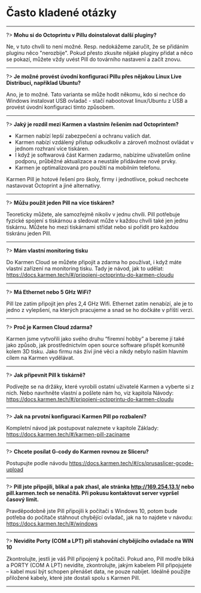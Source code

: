 # Často kladené otázky

---

?> **Mohu si do Octoprintu v Pillu doinstalovat další pluginy?**

Ne, v tuto chvíli to není možné. Resp. nedokážeme zaručit, že se přidáním pluginu něco "nerozbije". Pokud přesto zkusíte nějaké pluginy přidat a něco se pokazí, můžete vždy uvést Pill do továrního nastavení a začít znovu.

---

?> **Je možné provést úvodní konfiguraci Pillu přes nějakou Linux Live Distribuci, například Ubuntu?**

Ano, je to možné. Tato varianta se může hodit někomu, kdo si nechce do Windows instalovat USB ovladač - stačí nabootovat linux/Ubuntu z USB a provést úvodní konfiguraci tímto způsobem.

---

?> **Jaký je rozdíl mezi Karmen a vlastním řešením nad Octoprintem?**

- Karmen nabízí lepší zabezpečení a ochranu vašich dat.
- Karmen nabízí vzdálený přístup odkudkoliv a zároveň možnost ovládat v jednom rozhraní více tiskáren.
- I když je softwarová část Karmen zadarmo, nabízíme uživatelům online podporu, průběžné aktualizace a neustále přidáváme nové prvky.
- Karmen je optimalizovaná pro použití na mobilním telefonu.

Karmen Pill je hotové řešení pro školy, firmy i jednotlivce, pokud nechcete nastavovat Octoprint a jiné alternativy.

---

?> **Můžu použít jeden Pill na více tiskáren?**

Teoreticky můžete, ale samozřejmě nikoliv v jednu chvíli. Pill potřebuje fyzické spojení s tiskárnou a sledovat může v každou chvíli také jen jednu tiskárnu. Můžete ho mezi tiskárnami střídat nebo si pořídit pro každou tiskránu jeden Pill.

---

?> **Mám vlastní monitoring tisku**

Do Karmen Cloud se můžete připojit a zdarma ho používat, i když máte vlastní zařízení na monitoring tisku. Tady je návod, jak to udělat: https://docs.karmen.tech/#/pripojeni-octoprintu-do-karmen-cloudu

---

?> **Má Ethernet nebo 5 GHz WiFi?**

Pill lze zatím připojit jen přes 2,4 GHz Wifi. Ethernet zatím nenabízí, ale je to jedno z vylepšení, na kterých pracujeme a snad se ho dočkáte v příští verzi.

---

?> **Proč je Karmen Cloud zdarma?**

Karmen jsme vytvořili jako svého druhu “firemní hobby” a bereme jí také jako způsob, jak prostřednictvím open source software přispět komunitě kolem 3D tisku. Jako firmu nás živí jiné věci a nikdy nebylo naším hlavním cílem na Karmen vydělávat.

---

?> **Jak připevnit Pill k tiskárně?**

Podívejte se na držáky, které vyrobili ostatní uživatelé Karmen a vyberte si z nich. Nebo navrhněte vlastní a pošlete nám ho, viz kapitola Návody: https://docs.karmen.tech/#/pripojeni-octoprintu-do-karmen-cloudu

---

?> **Jak na prvotní konfiguraci Karmen Pill po rozbalení?**

Kompletní návod jak postupovat naleznete v kapitole Základy: https://docs.karmen.tech/#/karmen-pill-zaciname

---

?> **Chcete posílat G-cody do Karmen rovnou ze Sliceru?**

Postupujte podle návodu https://docs.karmen.tech/#/cs/prusaslicer-gcode-upload 

---

?> **Pill jste připojili, blikal a pak zhasl, ale stránka http://169.254.13.1/ nebo pill.karmen.tech se nenačítá. Při pokusu kontaktovat server vypršel časový limit.**

Pravděpodobně jste Pill připojili k počítači s Windows 10, potom bude potřeba do počítače stáhnout chybějící ovladač, jak na to najdete v návodu: https://docs.karmen.tech/#/windows

---

?> **Nevidíte Porty (COM a LPT) při stahování chybějícího ovladače na WIN 10**

Zkontrolujte, jestli je váš Pill připojený k počítači. Pokud ano, Pill modře bliká a PORTY (COM A LPT) nevidíte, zkontrolujte, jakým kabelem Pill připojujete – kabel musí být schopen přenášet data, ne pouze nabíjet. Ideálně použijte přiložené kabely, které jste dostali spolu s Karmen Pill. 

---